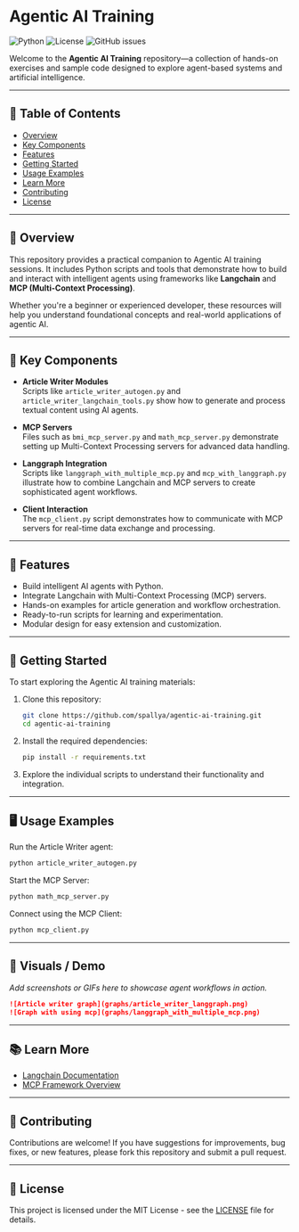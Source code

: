 # Agentic AI Training

![Python](https://img.shields.io/badge/python-3.11-blue)
![License](https://img.shields.io/badge/license-MIT-green)
![GitHub issues](https://img.shields.io/github/issues/spallya/agentic-ai-training)

Welcome to the **Agentic AI Training** repository—a collection of hands-on exercises and sample code designed to explore agent-based systems and artificial intelligence.

---

## 📑 Table of Contents
- [Overview](#overview)
- [Key Components](#key-components)
- [Features](#features)
- [Getting Started](#getting-started)
- [Usage Examples](#usage-examples)
- [Learn More](#learn-more)
- [Contributing](#contributing)
- [License](#license)

---

## 🚀 Overview

This repository provides a practical companion to Agentic AI training sessions. It includes Python scripts and tools that demonstrate how to build and interact with intelligent agents using frameworks like **Langchain** and **MCP (Multi-Context Processing)**.  

Whether you're a beginner or experienced developer, these resources will help you understand foundational concepts and real-world applications of agentic AI.

---

## 🧩 Key Components

- **Article Writer Modules**  
  Scripts like `article_writer_autogen.py` and `article_writer_langchain_tools.py` show how to generate and process textual content using AI agents.

- **MCP Servers**  
  Files such as `bmi_mcp_server.py` and `math_mcp_server.py` demonstrate setting up Multi-Context Processing servers for advanced data handling.

- **Langgraph Integration**  
  Scripts like `langgraph_with_multiple_mcp.py` and `mcp_with_langgraph.py` illustrate how to combine Langchain and MCP servers to create sophisticated agent workflows.

- **Client Interaction**  
  The `mcp_client.py` script demonstrates how to communicate with MCP servers for real-time data exchange and processing.

---

## 🌟 Features

- Build intelligent AI agents with Python.
- Integrate Langchain with Multi-Context Processing (MCP) servers.
- Hands-on examples for article generation and workflow orchestration.
- Ready-to-run scripts for learning and experimentation.
- Modular design for easy extension and customization.

---

## 🧪 Getting Started

To start exploring the Agentic AI training materials:

1. Clone this repository:

   ```bash
   git clone https://github.com/spallya/agentic-ai-training.git
   cd agentic-ai-training
   ```

2. Install the required dependencies:

   ```bash
   pip install -r requirements.txt
   ```

3. Explore the individual scripts to understand their functionality and integration.

---

## 🖥️ Usage Examples

Run the Article Writer agent:

```bash
python article_writer_autogen.py
```

Start the MCP Server:

```bash
python math_mcp_server.py
```

Connect using the MCP Client:

```bash
python mcp_client.py
```

---

## 📸 Visuals / Demo

*Add screenshots or GIFs here to showcase agent workflows in action.*

```markdown
![Article writer graph](graphs/article_writer_langgraph.png)
![Graph with using mcp](graphs/langgraph_with_multiple_mcp.png)
```

---

## 📚 Learn More

- [Langchain Documentation](https://langchain.com/docs/)
- [MCP Framework Overview](https://modelcontextprotocol.io/docs/getting-started/intro)

---

## 🤝 Contributing

Contributions are welcome! If you have suggestions for improvements, bug fixes, or new features, please fork this repository and submit a pull request.

---

## 📄 License

This project is licensed under the MIT License - see the [LICENSE](LICENSE) file for details.

